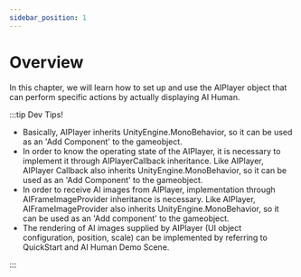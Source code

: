 ```yaml
---
sidebar_position: 1
---
```


# Overview

In this chapter, we will learn how to set up and use the AIPlayer object that can perform specific actions by actually displaying AI Human.


:::tip Dev Tips!

- Basically, AIPlayer inherits UnityEngine.MonoBehavior, so it can be used as an 'Add Component' to the gameobject.
- In order to know the operating state of the AIPlayer, it is necessary to implement it through AIPlayerCallback inheritance. Like AIPlayer, AIPlayer Callback also inherits UnityEngine.MonoBehavior, so it can be used as an 'Add Component' to the gameobject.
- In order to receive AI images from AIPlayer, implementation through AIFrameImageProvider inheritance is necessary. Like AIPlayer, AIFrameImageProvider also inherits UnityEngine.MonoBehavior, so it can be used as an 'Add component' to the gameobject.
- The rendering of AI images supplied by AIPlayer (UI object configuration, position, scale) can be implemented by referring to QuickStart and AI Human Demo Scene.

:::
